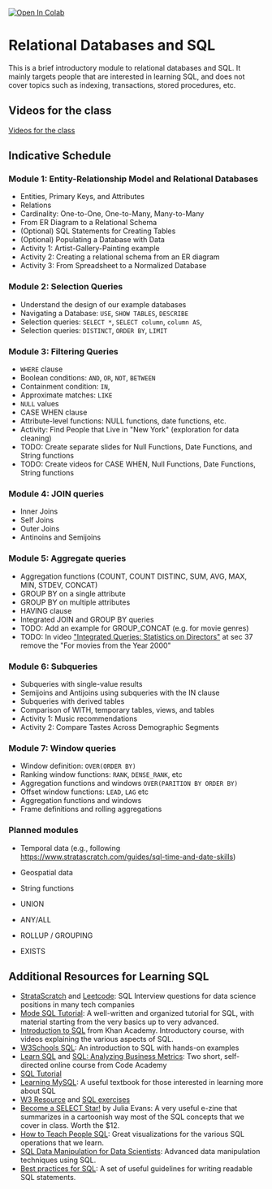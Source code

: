 [![Open In Colab](https://colab.research.google.com/assets/colab-badge.svg)](https://colab.research.google.com/github/ipeirotis/introduction-to-databases/blob/master/)

# Relational Databases and SQL

This is a brief introductory module to relational databases and SQL. It mainly targets people that are interested in learning SQL, and does not cover topics such as indexing, transactions, stored procedures, etc.

## Videos for the class 

[Videos for the class](https://www.youtube.com/playlist?list=PLqAPn_b_yx0QcOgEvAKQQ5yzplFI-FOQI)

## Indicative Schedule

### Module 1: Entity-Relationship Model and Relational Databases

* Entities, Primary Keys, and Attributes
* Relations
* Cardinality: One-to-One, One-to-Many, Many-to-Many
* From ER Diagram to a Relational Schema
* (Optional) SQL Statements for Creating Tables
* (Optional) Populating a Database with Data
* Activity 1: Artist-Gallery-Painting example
* Activity 2: Creating a relational schema from an ER diagram
* Activity 3: From Spreadsheet to a Normalized Database


### Module 2: Selection Queries

* Understand the design of our example databases
* Navigating a Database: `USE`, `SHOW TABLES`, `DESCRIBE`
* Selection queries: `SELECT *`, `SELECT column`, `column AS`, 
* Selection queries: `DISTINCT`, `ORDER BY`, `LIMIT`

### Module 3: Filtering Queries

* `WHERE` clause
* Boolean conditions: `AND`, `OR`, `NOT`, `BETWEEN`
* Containment condition: `IN`, 
* Approximate matches: `LIKE`
* `NULL` values
* CASE WHEN clause
* Attribute-level functions: NULL functions, date functions, etc.
* Activity: Find People that Live in "New York" (exploration for data cleaning)
* TODO: Create separate slides for Null Functions, Date Functions, and String functions
* TODO: Create videos for CASE WHEN, Null Functions, Date Functions, String functions

### Module 4: JOIN queries

* Inner Joins
* Self Joins
* Outer Joins
* Antinoins and Semijoins

### Module 5: Aggregate queries

* Aggregation functions (COUNT, COUNT DISTINC, SUM, AVG, MAX, MIN, STDEV, CONCAT)
* GROUP BY on a single attribute
* GROUP BY on multiple attributes
* HAVING clause
* Integrated JOIN and GROUP BY queries
* TODO: Add an example for GROUP_CONCAT (e.g. for movie genres)
* TODO: In video ["Integrated Queries: Statistics on Directors"](https://www.youtube.com/watch?v=aeXWO4xHsTw&list=PLqAPn_b_yx0QcOgEvAKQQ5yzplFI-FOQI&index=42) at sec 37 remove the "For movies from the Year 2000"

### Module 6: Subqueries

* Subqueries with single-value results
* Semijoins and Antijoins using subqueries with the IN clause
* Subqueries with derived tables
* Comparison of WITH, temporary tables, views, and tables
* Activity 1: Music recommendations
* Activity 2: Compare Tastes Across Demographic Segments

### Module 7: Window queries

* Window definition: `OVER(ORDER BY)`
* Ranking window functions: `RANK`, `DENSE_RANK`, etc
* Aggregation functions and windows `OVER(PARITION BY ORDER BY)`
* Offset window functions: `LEAD`, `LAG` etc
* Aggregation functions and windows
* Frame definitions and rolling aggregations



### Planned modules

* Temporal data (e.g., following https://www.stratascratch.com/guides/sql-time-and-date-skills)
* Geospatial data
* String functions

* UNION
* ANY/ALL
* ROLLUP / GROUPING
* EXISTS



## Additional Resources for Learning SQL

* [StrataScratch](https://platform.stratascratch.com/coding) and [Leetcode](https://leetcode.com/problemset/database/): SQL Interview questions for data science positions in many tech companies
* [Mode SQL Tutorial](https://mode.com/sql-tutorial/): A well-written and organized tutorial for SQL, with material starting from the very basics up to very advanced.
* [Introduction to SQL](https://www.khanacademy.org/computing/computer-programming/sql) from Khan Academy. Introductory course, with videos explaining the various aspects of SQL.
* [W3Schools SQL](http://www.w3schools.com/sql/): An introduction to SQL with hands-on examples
* [Learn SQL](https://www.codecademy.com/learn/learn-sql) and [SQL: Analyzing Business Metrics](https://www.codecademy.com/learn/sql-analyzing-business-metrics): Two short, self-directed online course from Code Academy
* [SQL Tutorial](http://www.w3resource.com/sql/tutorials.php) 
* [Learning MySQL](http://shop.oreilly.com/product/9780596008642.do): A useful textbook for those interested in learning more about SQL
* [W3 Resource](https://www.w3resource.com/sql/tutorials.php) and [SQL exercises](https://www.w3resource.com/sql-exercises/)
* [Become a SELECT Star!](https://gumroad.com/l/sql-zine) by Julia Evans:  A very useful e-zine that summarizes in a cartoonish way most of the SQL concepts that we cover in class. Worth the $12.
* [How to Teach People SQL](https://dataschool.com/how-to-teach-people-sql/): Great visualizations for the various SQL operations that we learn.
* [SQL Data Manipulation for Data Scientists](https://www.stratascratch.com/guides/): Advanced data manipulation techniques using SQL.
* [Best practices for SQL](https://data36.com/sql-best-practices-data-analysts/): A set of useful guidelines for writing readable SQL statements.





